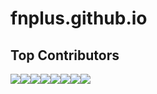 # fnplus.github.io

## Top Contributors

[![](https://sourcerer.io/fame/xlogix/fnplus/fnplus.github.io/images/0)](https://sourcerer.io/fame/xlogix/fnplus/fnplus.github.io/links/0)[![](https://sourcerer.io/fame/xlogix/fnplus/fnplus.github.io/images/1)](https://sourcerer.io/fame/xlogix/fnplus/fnplus.github.io/links/1)[![](https://sourcerer.io/fame/xlogix/fnplus/fnplus.github.io/images/2)](https://sourcerer.io/fame/xlogix/fnplus/fnplus.github.io/links/2)[![](https://sourcerer.io/fame/xlogix/fnplus/fnplus.github.io/images/3)](https://sourcerer.io/fame/xlogix/fnplus/fnplus.github.io/links/3)[![](https://sourcerer.io/fame/xlogix/fnplus/fnplus.github.io/images/4)](https://sourcerer.io/fame/xlogix/fnplus/fnplus.github.io/links/4)[![](https://sourcerer.io/fame/xlogix/fnplus/fnplus.github.io/images/5)](https://sourcerer.io/fame/xlogix/fnplus/fnplus.github.io/links/5)[![](https://sourcerer.io/fame/xlogix/fnplus/fnplus.github.io/images/6)](https://sourcerer.io/fame/xlogix/fnplus/fnplus.github.io/links/6)[![](https://sourcerer.io/fame/xlogix/fnplus/fnplus.github.io/images/7)](https://sourcerer.io/fame/xlogix/fnplus/fnplus.github.io/links/7)
